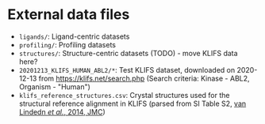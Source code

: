 # External data files

- `ligands/`: Ligand-centric datasets
- `profiling/`: Profiling datasets
- `structures/`: Structure-centric datasets (TODO) - move KLIFS data here?
- `20201213_KLIFS_HUMAN_ABL2/*`: Test KLIFS dataset, downloaded on 2020-12-13 from https://klifs.net/search.php (Search criteria: Kinase - ABL2, Organism - "Human")
- `klifs_reference_structures.csv`: Crystal structures used for the structural reference alignment in KLIFS (parsed from SI Table S2, [van Lindedn _et al._, 2014, JMC](http://pubs.acs.org/doi/10.1021/jm400378w))